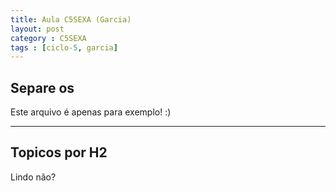 ```yaml
---
title: Aula C5SEXA (Garcia)
layout: post
category : C5SEXA
tags : [ciclo-5, garcia]
---
```


## Separe os
Este arquivo é apenas para exemplo! :)

*** 

## Topicos por H2
Lindo não?
